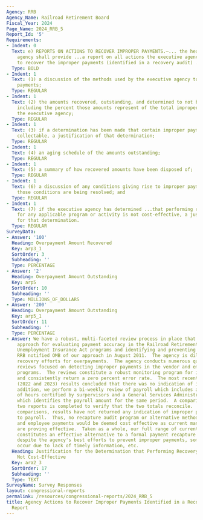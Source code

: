 ```yaml
---
Agency: RRB
Agency_Name: Railroad Retirement Board
Fiscal_Year: 2024
Page_Name: 2024_RRB_5
Report_Id: '5'
Requirements:
- Indent: 0
  Text: e) REPORTS ON ACTIONS TO RECOVER IMPROPER PAYMENTS.—... the head of the executive
    agency shall provide ...a report on all actions the executive agency is taking
    to recover the improper payments (identified in a recovery audit) ..including—
  Type: BOLD
- Indent: 1
  Text: (1) a discussion of the methods used by the executive agency to recover improper
    payments;
  Type: REGULAR
- Indent: 1
  Text: (2) the amounts recovered, outstanding, and determined to not be collectable,
    including the percent those amounts represent of the total improper payments of
    the executive agency;
  Type: REGULAR
- Indent: 1
  Text: (3) if a determination has been made that certain improper payments are not
    collectable, a justification of that determination;
  Type: REGULAR
- Indent: 1
  Text: (4) an aging schedule of the amounts outstanding;
  Type: REGULAR
- Indent: 1
  Text: (5) a summary of how recovered amounts have been disposed of;
  Type: REGULAR
- Indent: 1
  Text: (6) a discussion of any conditions giving rise to improper payments and how
    those conditions are being resolved; and
  Type: REGULAR
- Indent: 1
  Text: (7) if the executive agency has determined ...that performing recovery audits
    for any applicable program or activity is not cost-effective, a justification
    for that determination.
  Type: REGULAR
SurveyData:
- Answer: '100'
  Heading: Overpayment Amount Recovered
  Key: arp3_1
  SortOrder: 3
  Subheading: ''
  Type: PERCENTAGE
- Answer: '2'
  Heading: Overpayment Amount Outstanding
  Key: arp5
  SortOrder: 10
  Subheading: ''
  Type: MILLIONS_OF_DOLLARS
- Answer: '200'
  Heading: Overpayment Amount Outstanding
  Key: arp5_1
  SortOrder: 11
  Subheading: ''
  Type: PERCENTAGE
- Answer: We have a robust, multi-faceted review process in place that is an effective
    approach for evaluating payment accuracy in the Railroad Retirement and Railroad
    Unemployment Insurance Act programs and identifying and preventing improper payments.  The
    RRB notified OMB of our approach in August 2011.  The agency is diligent in its
    recovery efforts for overpayments.  The agency conducts numerous quality assurance
    reviews focused on detecting improper payments in the vendor and employee payment
    programs.  The reviews constitute a robust monitoring program for improper payments
    and consistently return a zero percent error rate.  The most recent Fiscal Years
    (2022 and 2023) results concluded that there was no indication of improper payments.  In
    addition, we perform a bi-weekly review of payroll which includes a HR Links report
    of hours certified by surpervisors and a General Services Administration's report
    which identifies the payroll amount for the same period.  A comparison of the
    two reports is completed to verify that the two totals reconcile.  Based on the
    comparisons, results have not returned any indication of improper payments related
    to payroll.  Thus, no recapture audit program or alternative method for vendor
    and employee payments would be deemed cost effective as current management controls
    are proving effective.  Taken as a whole, our full range of current activities
    constitutes an effective alternative to a formal payment recapture program.  However,
    despite the agency's best efforts to prevent improper payments, some will always
    occur due to lack of timely information, etc.
  Heading: Justification for the Determination that Performing Recovery Audits are
    Not Cost-Effective
  Key: ara2_3
  SortOrder: 17
  Subheading: ''
  Type: TEXT
SurveyName: Survey Responses
layout: congressional-reports
permalink: /resources/congressional-reports/2024_RRB_5
title: Agency Actions to Recover Improper Payments Identified in a Recovery Audit
  Report
---
```

